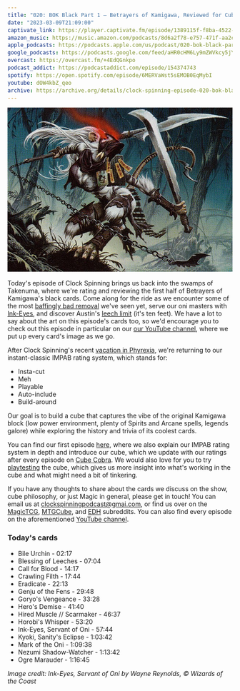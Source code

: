 ```yaml
---
title: "020: BOK Black Part 1 — Betrayers of Kamigawa, Reviewed for Cube"
date: "2023-03-09T21:09:00"
captivate_link: https://player.captivate.fm/episode/1389115f-f8ba-4522-853f-1c2faf01c288
amazon_music: https://music.amazon.com/podcasts/8d6a2f78-e757-471f-aa2c-47afe84c72db/episodes/d9977066-51e8-49c3-b861-02cb0dd3236f/
apple_podcasts: https://podcasts.apple.com/us/podcast/020-bok-black-part-1-betrayers-of-kamigawa/id1611106302?i=1000603535390
google_podcasts: https://podcasts.google.com/feed/aHR0cHM6Ly9mZWVkcy5jYXB0aXZhdGUuZm0vY2xvY2stc3Bpbm5pbmcv/episode/MTM4OTExNWYtZjhiYS00NTIyLTg1M2YtMWMyZmFmMDFjMjg4
overcast: https://overcast.fm/+4EdQGnkpo
podcast_addict: https://podcastaddict.com/episode/154374743
spotify: https://open.spotify.com/episode/6MERVaWst5sEMOB0EqMybI
youtube: dOW4kbZ_qeo
archive: https://archive.org/details/clock-spinning-episode-020-bok-black-part-1
---
```


![Ink-Eyes, Servant of Oni](./pca-33-ink-eyes-servant-of-oni.jpg)

Today's episode of Clock Spinning brings us back into the swamps of Takenuma, where we're rating and reviewing the first half of Betrayers of Kamigawa's black cards. Come along for the ride as we encounter some of the most [baffingly bad removal](https://scryfall.com/card/bok/63/call-for-blood) we've seen yet, serve our oni masters with [Ink-Eyes](https://scryfall.com/card/bok/71/ink-eyes-servant-of-oni), and discover Austin's [leech limit](https://scryfall.com/card/bok/62/blessing-of-leeches) (it's ten feet). We have a lot to say about the art on this episode's cards too, so we'd encourage you to check out this episode in particular on our [our YouTube channel](https://www.youtube.com/@clockspinning), where we put up every card's image as we go.

After Clock Spinning's recent [vacation in Phyrexia](https://clockspinning.com/episode-19-magics-oldest-phyrexians/), we're returning to our instant-classic IMPAB rating system, which stands for:

 - Insta-cut
 - Meh
 - Playable
 - Auto-include
 - Build-around

Our goal is to build a cube that captures the vibe of the original Kamigawa block (low power environment, plenty of Spirits and Arcane spells, legends galore) while exploring the history and trivia of its coolest cards.

You can find our first episode [here](https://clockspinning.com/episode-1-white-champions-of-kamigawa/), where we also explain our IMPAB rating system in depth and introduce our cube, which we update with our ratings after every episode on [Cube Cobra](https://cubecobra.com/cube/overview/clock-spinning-chk). We would also love for you to try [playtesting](https://cubecobra.com/cube/playtest/clock-spinning-chk) the cube, which gives us more insight into what's working in the cube and what might need a bit of tinkering.

If you have any thoughts to share about the cards we discuss on the show, cube philosophy, or just Magic in general, please get in touch! You can email us at clockspinningpodcast@gmai.com, or find us over on the [MagicTCG](https://www.reddit.com/r/magicTCG/), [MTGCube](https://www.reddit.com/r/mtgcube/), and [EDH](https://www.reddit.com/r/EDH/) subreddits. You can also find every episode on the aforementioned [YouTube channel](https://www.youtube.com/@clockspinning).


### Today's cards

* Bile Urchin - 02:17
* Blessing of Leeches - 07:04
* Call for Blood - 14:17
* Crawling Filth - 17:44
* Eradicate - 22:13
* Genju of the Fens - 29:48
* Goryo's Vengeance - 33:28
* Hero's Demise - 41:40
* Hired Muscle // Scarmaker - 46:37
* Horobi's Whisper - 53:20
* Ink-Eyes, Servant of Oni - 57:44
* Kyoki, Sanity's Eclipse - 1:03:42
* Mark of the Oni - 1:09:38
* Nezumi Shadow-Watcher - 1:13:42
* Ogre Marauder - 1:16:45

_Image credit: Ink-Eyes, Servant of Oni by Wayne Reynolds, © Wizards of the Coast_
